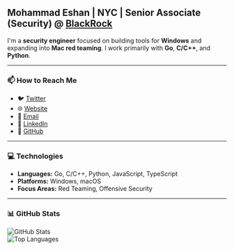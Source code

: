 ## Mohammad Eshan | NYC | Senior Associate (Security) @ [ BlackRock](https://blackrock.com)  

I'm a **security engineer** focused on building tools for **Windows** and expanding into **Mac red teaming**. I work primarily with **Go**, **C/C++**, and **Python**.  

---

### 📫 How to Reach Me  
- 🐦 [Twitter](https://x.com/eshannnn)  
- 🌐 [Website](https://eshan.io)  
- 📩 [Email](mailto:hi@eshan.io)  
- 👔 [LinkedIn](https://linkedin.com/in/moheshan)  
- 🐙 [GitHub](https://github.com/eshannnnn)  

---

### 💻 Technologies  
- **Languages:** Go, C/C++, Python, JavaScript, TypeScript  
- **Platforms:** Windows, macOS  
- **Focus Areas:** Red Teaming, Offensive Security

---

### 📊 GitHub Stats  
![GitHub Stats](https://github-readme-stats.vercel.app/api?username=eshannnnn&count_private=true&show_icons=true&theme=default)  
![Top Languages](https://github-readme-stats.vercel.app/api/top-langs/?username=eshannnnn&layout=compact&theme=default)
